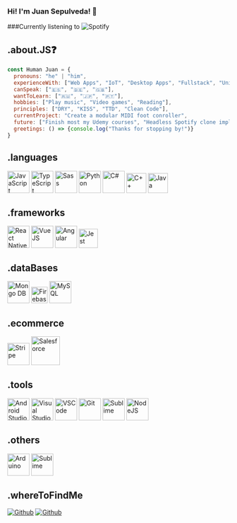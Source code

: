 ### Hi! I'm Juan Sepulveda! 👋

###Currently listening to
![Spotify](https://us-central1-current-spotify.cloudfunctions.net/displayCurrentlyPlaying)

## .about.JS❓
```javascript
const Human Juan = {
  pronouns: "he" | "him",
  experienceWith: ["Web Apps", "IoT", "Desktop Apps", "Fullstack", "Unit Tests", "Porting"],
  canSpeak: ["🇪🇸", "🇩🇪", "🇬🇧"],
  wantToLearn: ["🇷🇺", "🇯🇵", "🇵🇹"],
  hobbies: ["Play music", "Video games", "Reading"],
  principles: ["DRY", "KISS", "TTD", "Clean Code"],
  currentProject: "Create a modular MIDI foot conroller",
  future: ["Finish most my Udemy courses", "Headless Spotify clone implementation", "Become a pro Flutter/C# dev"],
  greetings: () => {console.log("Thanks for stopping by!")}
}
```

## .languages
<p>
  <img alt="JavaScript" title="JavaScript" style="width: 50px; heigth:50px;" src="https://upload.wikimedia.org/wikipedia/commons/thumb/6/6a/JavaScript-logo.png/600px-JavaScript-logo.png?20120221235433" />
  <img alt="TypeScript" title="TypeScript" style="width: 50px; heigth:50px;" src="https://upload.wikimedia.org/wikipedia/commons/thumb/4/4c/Typescript_logo_2020.svg/1200px-Typescript_logo_2020.svg.png" />
  <img alt="Sass" title="Sass" style="width: 50px; heigth:50px;" src="https://sass-lang.com/assets/img/styleguide/seal-color-aef0354c.png" />
  <img alt="Python" title="Python" style="width: 50px; heigth:50px;" src="https://upload.wikimedia.org/wikipedia/commons/thumb/c/c3/Python-logo-notext.svg/1200px-Python-logo-notext.svg.png" />
  <img alt="C#" title="C#" style="width: 50px;" src="https://static.cdnlogo.com/logos/c/27/c.svg" />
  <img alt="C++" title="C++" style="width: 45px;" src="https://upload.wikimedia.org/wikipedia/commons/thumb/1/18/ISO_C%2B%2B_Logo.svg/1822px-ISO_C%2B%2B_Logo.svg.png" />
  <img alt="Java" title="Java" style="width: 45px;" src="https://cdn.worldvectorlogo.com/logos/java-14.svg" />
</p>

## .frameworks
<p>
  <img alt="React Native" title="React Native" style="width: 50px; heigth:50px;" src="https://brandslogos.com/wp-content/uploads/images/react-logo-1.png" />
  <img alt="VueJS" title="TypeScriVueJSpt" style="width: 50px; heigth:50px;" src="https://upload.wikimedia.org/wikipedia/commons/thumb/9/95/Vue.js_Logo_2.svg/555px-Vue.js_Logo_2.svg.png" />
  <img alt="Angular" title="Angular" style="width: 50px; heigth:50px;" src="https://upload.wikimedia.org/wikipedia/commons/thumb/c/cf/Angular_full_color_logo.svg/640px-Angular_full_color_logo.svg.png" />
  <img alt="Jest" title="Jest" style="width: 43px;" src="https://cdn.freebiesupply.com/logos/large/2x/jest-logo-png-transparent.png" />
</p>

## .dataBases
<p>
  <img alt="Mongo DB" title="Mongo DB" style="width: 50px; heigth:50px;" src="https://www.svgrepo.com/show/331488/mongodb.svg" />
  <img alt="Firebase" title="Firebase" style="width: 37px;" src="https://cdn.worldvectorlogo.com/logos/firebase-1.svg" />
  <img alt="MySQL" title="MySQL" style="width: 50px; heigth:50px;" src="https://cdn-icons-png.flaticon.com/512/5968/5968313.png" />
</p>

## .ecommerce
<p>
  <img alt="Stripe" title="Stripe" style="width: 50px; heigth:50px;" src="https://cdn.iconscout.com/icon/free/png-256/stripe-2-498440.png" />
  <img alt="Salesforce" title="Salesforce" style="width: 65px; heigth:50px;" src="https://upload.wikimedia.org/wikipedia/de/thumb/f/f9/Salesforce.com_logo.svg/2000px-Salesforce.com_logo.svg.png?20200226192435" />
</p>

## .tools
<p>
  <img alt="Android Studio" title="Android Studio" style="width: 50px; heigth:50px;" src="https://upload.wikimedia.org/wikipedia/commons/thumb/e/e3/Android_Studio_Icon_%282014-2019%29.svg/1200px-Android_Studio_Icon_%282014-2019%29.svg.png" />
  <img alt="Visual Studio" title="Visual Studio" style="width: 50px; heigth:50px;" src="https://upload.wikimedia.org/wikipedia/commons/5/5f/Visual_Studio_Logo_%282013-2017%29.svg" />
  <img alt="VSCode" title="VSCode" style="width: 50px; heigth:50px;" src="https://upload.wikimedia.org/wikipedia/commons/thumb/9/9a/Visual_Studio_Code_1.35_icon.svg/2048px-Visual_Studio_Code_1.35_icon.svg.png" />
  <img alt="Git" title="Git" style="width: 50px; heigth:50px;" src="https://git-scm.com/images/logos/downloads/Git-Icon-1788C.png" />
  <img alt="Sublime" title="Sublime" style="width: 50px; heigth:50px;" src="https://cdn.worldvectorlogo.com/logos/sublime-text.svg" />
  <img alt="NodeJS" title="NodeJS" style="width: 50px; heigth:50px;" src="https://cdn.worldvectorlogo.com/logos/nodejs-2.svg" />
</p>

## .others
<p>
  <img alt="Arduino" title="Arduino" style="width: 50px; heigth:50px;" src="https://seeklogo.com/images/A/arduino-logo-BC7CBC1DAA-seeklogo.com.png" />
  <img alt="Sublime" title="Sublime" style="width: 50px; heigth:50px;" src="https://upload.wikimedia.org/wikipedia/de/c/cb/Raspberry_Pi_Logo.svg" />
</p>

## .whereToFindMe
<p>
 <a href="https://github.com/jcsepulvedar" style="width: 50px;" target="_blank"><img alt="Github" src="https://img.shields.io/badge/GitHub-%2312100E.svg?&style=for-the-badge&logo=Github&logoColor=white" /></a>
   <a href="https://trailblazer.me/id/jsepulvedar" style="width: 100px;" target="_blank"><img alt="Github" src="https://img.shields.io/badge/-Salesforce-blue" /></a>
</p>
